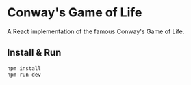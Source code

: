 # Conway's Game of Life

A React implementation of the famous Conway's Game of Life.

## Install & Run

```sh
npm install
npm run dev
```
